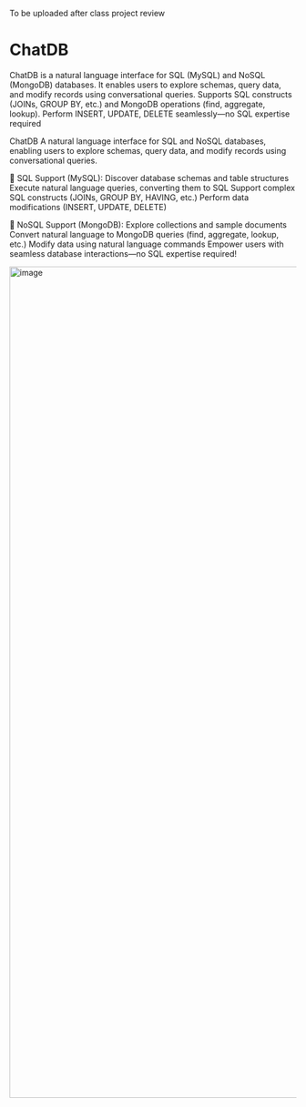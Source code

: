 To be uploaded after class project review

# ChatDB
ChatDB is a natural language interface for SQL (MySQL) and NoSQL (MongoDB) databases. It enables users to explore schemas, query data, and modify records using conversational queries. Supports SQL constructs (JOINs, GROUP BY, etc.) and MongoDB operations (find, aggregate, lookup). Perform INSERT, UPDATE, DELETE seamlessly—no SQL expertise required



ChatDB
A natural language interface for SQL and NoSQL databases, enabling users to explore schemas, query data, and modify records using conversational queries.

🔹 SQL Support (MySQL):
Discover database schemas and table structures
Execute natural language queries, converting them to SQL
Support complex SQL constructs (JOINs, GROUP BY, HAVING, etc.)
Perform data modifications (INSERT, UPDATE, DELETE)

🔹 NoSQL Support (MongoDB):
Explore collections and sample documents
Convert natural language to MongoDB queries (find, aggregate, lookup, etc.)
Modify data using natural language commands
Empower users with seamless database interactions—no SQL expertise required! 

<img width="1461" alt="image" src="https://github.com/user-attachments/assets/c22a24cd-c592-43ed-9f8c-7db34f972ee9" />

